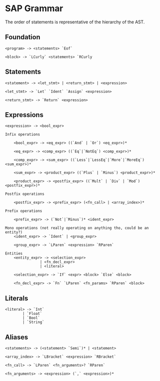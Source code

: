 # SAP Grammar

The order of statements is representative of the hierarchy of the AST.

## Foundation

    <program> -> <statements> `Eof`

    <block> -> `LCurly` <statements> `RCurly


## Statements

    <statement> -> <let_stmt> | <return_stmt> | <expression>

    <let_stmt> -> `Let` `Ident` `Assign` <expression>

    <return_stmt> -> `Return` <expression>

## Expressions

    <expression> -> <bool_expr>

    Infix operations

        <bool_expr> -> <eq_expr> ((`And` | `Or`) <eq_expr>)*

        <eq_expr> -> <comp_expr> ((`Eq`|`NotEq`) <comp_expr>)*

        <comp_expr> -> <sum_expr> ((`Less`|`LessEq`|`More`|`MoreEq`) <sum_expr>)*

        <sum_expr> -> <product_expr> ((`Plus` | `Minus`) <product_expr>)*

        <product_expr> -> <postfix_expr> ((`Mult` | `Div` | `Mod`) <postfix_expr>)*

    Postfix operations

        <postfix_expr> -> <prefix_expr> (<fn_call> | <array_index>)*

    Prefix operations

        <prefix_expr> -> (`Not`|`Minus`)* <ident_expr>

    Mono operations (not really operating on anything tho, could be an entity?)
        <ident_expr> -> `Ident` | <group_expr>

        <group_expr> -> `LParen` <expression> `RParen`

    Entities
        <entity_expr> -> <selection_expr>
                    | <fn_decl_expr>
                    | <literal>

        <selection_expr> -> `If` <expr> <block> `Else` <block>

        <fn_decl_expr> -> `Fn` `LParen` <fn_params> `RParen` <block>

## Literals 

    <literal> -> `Int`
            | `Float`
            | `Bool`
            | `String`

## Aliases

    <statements> -> (<statement> `Semi`)* | <statement>

    <array_index> -> `LBracket` <expression> `RBracket`

    <fn_call> -> `LParen` <fn_arguments>? `RParen`

    <fn_arguments> -> <expression> (`,` <expression>)*

